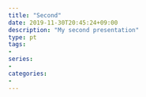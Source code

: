 ```yaml
---
title: "Second"
date: 2019-11-30T20:45:24+09:00
description: "My second presentation"
type: pt
tags:
-
series:
-
categories:
-
---
```


